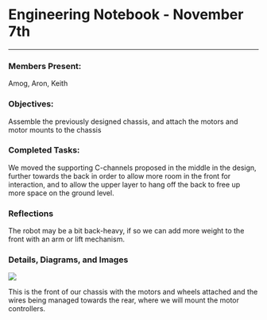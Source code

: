 # Engineering Notebook - November 7th
---
### Members Present:
Amog, Aron, Keith

### Objectives:
Assemble the previously designed chassis, and attach the motors and motor mounts to the chassis

### Completed Tasks:
We moved the supporting C-channels proposed in the middle in the design, further towards the back in order to allow more room in the front for interaction, and to allow the upper layer to hang off the back to free up more space on the ground level.

### Reflections
The robot may be a bit back-heavy, if so we can add more weight to the front with an arm or lift mechanism.

### Details, Diagrams, and Images
<img src="https://trello-attachments.s3.amazonaws.com/5de6a709511fbd8a4c5c236c/5de6aaee3171a822a7bbb7d2/5c0b27015cfde4eb7ef421cecc2011c9/image.png">

This is the front of our chassis with the motors and wheels attached and the wires being managed towards the rear, where we will mount the motor controllers.